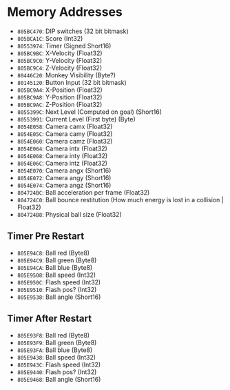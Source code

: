 Memory Addresses
================

- `805BC470`: DIP switches (32 bit bitmask)
- `805BCA1C`: Score (Int32)
- `80553974`: Timer (Signed Short16)
- `805BC9BC`: X-Velocity (Float32)
- `805BC9C0`: Y-Velocity (Float32)
- `805BC9C4`: Z-Velocity (Float32)
- `80446C20`: Monkey Visibility (Byte?)
- `80145120`: Button Input (32 bit bitmask)
- `805BC9A4`: X-Position (Float32)
- `805BC9A8`: Y-Position (Float32)
- `805BC9AC`: Z-Position (Float32)
- `8055399C`: Next Level (Computed on goal) (Short16)
- `80553991`: Current Level (First byte) (Byte)
- `8054E058`: Camera camx (Float32)
- `8054E05C`: Camera camy (Float32)
- `8054E060`: Camera camz (Float32)
- `8054E064`: Camera intx (Float32)
- `8054E068`: Camera inty (Float32)
- `8054E06C`: Camera intz (Float32)
- `8054E070`: Camera angx (Short16)
- `8054E072`: Camera angy (Short16)
- `8054E074`: Camera angz (Short16)
- `804724BC`: Ball acceleration per frame (Float32)
- `804724C0`: Ball bounce restitution (How much energy is lost in a collision | Float32)
- `804724B8`: Physical ball size (Float32)

## Timer Pre Restart

- `805E94C8`: Ball red (Byte8)
- `805E94C9`: Ball green (Byte8)
- `805E94CA`: Ball blue (Byte8)
- `805E9508`: Ball speed (Int32)
- `805E950C`: Flash speed (Int32)
- `805E9510`: Flash pos? (Int32)
- `805E9538`: Ball angle (Short16)

## Timer After Restart

- `805E93F8`: Ball red (Byte8)
- `805E93F9`: Ball green (Byte8)
- `805E93FA`: Ball blue (Byte8)
- `805E9438`: Ball speed (Int32)
- `805E943C`: Flash speed (Int32)
- `805E9440`: Flash pos? (Int32)
- `805E9468`: Ball angle (Short16)

